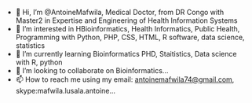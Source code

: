 - 👋 Hi, I’m @AntoineMafwila, Medical Doctor, from DR Congo with Master2 in Expertise and Engineering of Health Information Systems
- 👀 I’m interested in HBioinformatics, Health Informatics, Public Health, Programming with Python, PHP, CSS, HTML, R software, data science, statistics
- 🌱 I’m currently learning Bioinformatics PHD, Staitistics, Data science with R, python
- 💞️ I’m looking to collaborate on Bioinformatics...
- 📫 How to reach me using my email: antoinemafwila74@gmail.com, skype:mafwila.lusala.antoine...

<!---
AntoineMafwila/AntoineMafwila is a ✨ special ✨ repository because its `README.md` (this file) appears on your GitHub profile.
You can click the Preview link to take a look at your changes.
--->
